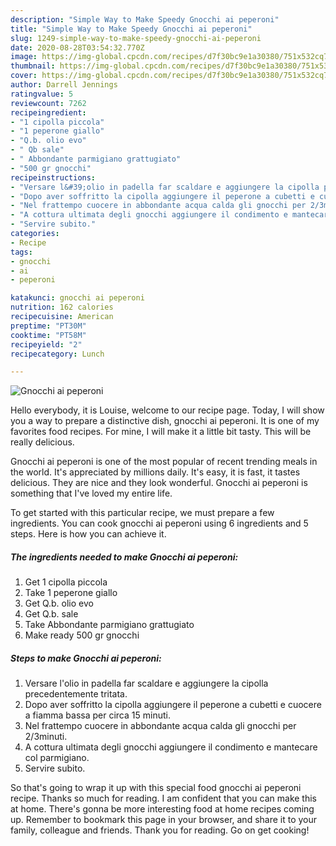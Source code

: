 ```yaml
---
description: "Simple Way to Make Speedy Gnocchi ai peperoni"
title: "Simple Way to Make Speedy Gnocchi ai peperoni"
slug: 1249-simple-way-to-make-speedy-gnocchi-ai-peperoni
date: 2020-08-28T03:54:32.770Z
image: https://img-global.cpcdn.com/recipes/d7f30bc9e1a30380/751x532cq70/gnocchi-ai-peperoni-recipe-main-photo.jpg
thumbnail: https://img-global.cpcdn.com/recipes/d7f30bc9e1a30380/751x532cq70/gnocchi-ai-peperoni-recipe-main-photo.jpg
cover: https://img-global.cpcdn.com/recipes/d7f30bc9e1a30380/751x532cq70/gnocchi-ai-peperoni-recipe-main-photo.jpg
author: Darrell Jennings
ratingvalue: 5
reviewcount: 7262
recipeingredient:
- "1 cipolla piccola"
- "1 peperone giallo"
- "Q.b. olio evo"
- " Qb sale"
- " Abbondante parmigiano grattugiato"
- "500 gr gnocchi"
recipeinstructions:
- "Versare l&#39;olio in padella far scaldare e aggiungere la cipolla precedentemente tritata."
- "Dopo aver soffritto la cipolla aggiungere il peperone a cubetti e cuocere a fiamma bassa per circa 15 minuti."
- "Nel frattempo cuocere in abbondante acqua calda gli gnocchi per 2/3minuti."
- "A cottura ultimata degli gnocchi aggiungere il condimento e mantecare col parmigiano."
- "Servire subito."
categories:
- Recipe
tags:
- gnocchi
- ai
- peperoni

katakunci: gnocchi ai peperoni 
nutrition: 162 calories
recipecuisine: American
preptime: "PT30M"
cooktime: "PT58M"
recipeyield: "2"
recipecategory: Lunch

---
```



![Gnocchi ai peperoni](https://img-global.cpcdn.com/recipes/d7f30bc9e1a30380/751x532cq70/gnocchi-ai-peperoni-recipe-main-photo.jpg)

Hello everybody, it is Louise, welcome to our recipe page. Today, I will show you a way to prepare a distinctive dish, gnocchi ai peperoni. It is one of my favorites food recipes. For mine, I will make it a little bit tasty. This will be really delicious.



Gnocchi ai peperoni is one of the most popular of recent trending meals in the world. It's appreciated by millions daily. It's easy, it is fast, it tastes delicious. They are nice and they look wonderful. Gnocchi ai peperoni is something that I've loved my entire life.


To get started with this particular recipe, we must prepare a few ingredients. You can cook gnocchi ai peperoni using 6 ingredients and 5 steps. Here is how you can achieve it.

<!--inarticleads1-->

##### The ingredients needed to make Gnocchi ai peperoni:

1. Get 1 cipolla piccola
1. Take 1 peperone giallo
1. Get Q.b. olio evo
1. Get  Q.b. sale
1. Take  Abbondante parmigiano grattugiato
1. Make ready 500 gr gnocchi




<!--inarticleads2-->

##### Steps to make Gnocchi ai peperoni:

1. Versare l&#39;olio in padella far scaldare e aggiungere la cipolla precedentemente tritata.
1. Dopo aver soffritto la cipolla aggiungere il peperone a cubetti e cuocere a fiamma bassa per circa 15 minuti.
1. Nel frattempo cuocere in abbondante acqua calda gli gnocchi per 2/3minuti.
1. A cottura ultimata degli gnocchi aggiungere il condimento e mantecare col parmigiano.
1. Servire subito.




So that's going to wrap it up with this special food gnocchi ai peperoni recipe. Thanks so much for reading. I am confident that you can make this at home. There's gonna be more interesting food at home recipes coming up. Remember to bookmark this page in your browser, and share it to your family, colleague and friends. Thank you for reading. Go on get cooking!
